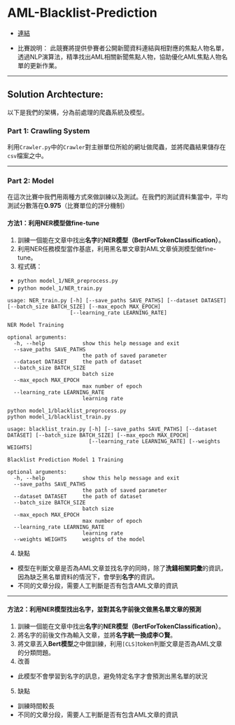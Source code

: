 # AML-Blacklist-Prediction

- [連結](https://tbrain.trendmicro.com.tw/Competitions/Details/11)

- 比賽說明：
此競賽將提供參賽者公開新聞資料連結與相對應的焦點人物名單，  透過NLP演算法，精準找出AML相關新聞焦點人物，協助優化AML焦點人物名單的更新作業。

------

## Solution Archtecture:
以下是我們的架構，分為前處理的爬蟲系統及模型。

### Part 1: Crawling System
利用``Crawler.py``中的``Crawler``對主辦單位所給的網址做爬蟲，並將爬蟲結果儲存在``csv``檔案之中。  

------

### Part 2: Model
在這次比賽中我們用兩種方式來做訓練以及測試。在我們的測試資料集當中，平均測試分數落在**0.975**（比賽單位的評分機制）

#### 方法1：利用NER模型做fine-tune
1. 訓練一個能在文章中找出**名字**的**NER模型（BertForTokenClassification）**。  
2. 利用NER任務模型當作基底，利用黑名單文章對AML文章偵測模型做fine-tune。
3. 程式碼：
-   ``python model_1/NER_preprocess.py``  
-   ``python model_1/NER_train.py``
```
usage: NER_train.py [-h] [--save_paths SAVE_PATHS] [--dataset DATASET] [--batch_size BATCH_SIZE] [--max_epoch MAX_EPOCH]
                    [--learning_rate LEARNING_RATE]

NER Model Training

optional arguments:
  -h, --help            show this help message and exit
  --save_paths SAVE_PATHS
                        the path of saved parameter
  --dataset DATASET     the path of dataset
  --batch_size BATCH_SIZE
                        batch size
  --max_epoch MAX_EPOCH
                        max number of epoch
  --learning_rate LEARNING_RATE
                        learning rate
```

``python model_1/blacklist_preprocess.py``  
``python model_1/blacklist_train.py``  

```
usage: blacklist_train.py [-h] [--save_paths SAVE_PATHS] [--dataset DATASET] [--batch_size BATCH_SIZE] [--max_epoch MAX_EPOCH]
                          [--learning_rate LEARNING_RATE] [--weights WEIGHTS]

Blacklist Prediction Model 1 Training

optional arguments:
  -h, --help            show this help message and exit
  --save_paths SAVE_PATHS
                        the path of saved parameter
  --dataset DATASET     the path of dataset
  --batch_size BATCH_SIZE
                        batch size
  --max_epoch MAX_EPOCH
                        max number of epoch
  --learning_rate LEARNING_RATE
                        learning rate
  --weights WEIGHTS     weights of the model

```

4. 缺點
-   模型在判斷文章是否為AML文章並找名字的同時，除了**洗錢相關詞彙**的資訊，因為缺乏黑名單資料的情況下，會學到**名字**的資訊。
-   不同的文章分段，需要人工判斷是否有包含AML文章的資訊
------

#### 方法2：利用NER模型找出名字，並對其名字前後文做黑名單文章的預測
1. 訓練一個能在文章中找出**名字**的**NER模型（BertForTokenClassification）**。  
2. 將名字的前後文作為輸入文章，並將**名字統一換成李○賢**。  
3. 將文章丟入**Bert模型**之中做訓練，利用``[CLS]``token判斷文章是否為AML文章的分類問題。
4. 改善
-   此模型不會學習到名字的訊息，避免特定名字才會預測出黑名單的狀況
5. 缺點
-   訓練時間較長
-   不同的文章分段，需要人工判斷是否有包含AML文章的資訊
